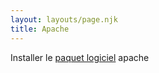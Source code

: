 ```yaml
---
layout: layouts/page.njk
title: Apache
---
```


Installer le [paquet logiciel](/linux/paquet/) apache
